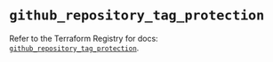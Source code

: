 # `github_repository_tag_protection`

Refer to the Terraform Registry for docs: [`github_repository_tag_protection`](https://registry.terraform.io/providers/integrations/github/6.2.1/docs/resources/repository_tag_protection).
